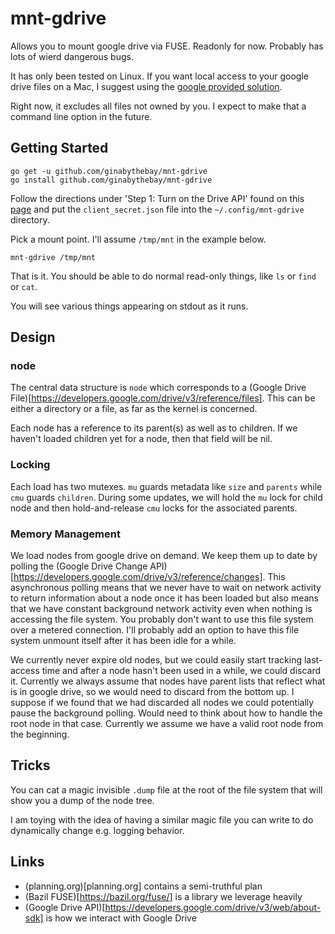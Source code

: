 # mnt-gdrive

Allows you to mount google drive via FUSE.  Readonly for now.  Probably has lots of wierd dangerous bugs.

It has only been tested on Linux.  If you want local access to your google drive files on a Mac,  I suggest using the [google provided solution](https://tools.google.com/dlpage/drive).

Right now, it excludes all files not owned by you.  I expect to make that a command line option in the future.

## Getting Started

```
go get -u github.com/ginabythebay/mnt-gdrive
go install github.com/ginabythebay/mnt-gdrive
```

Follow the directions under 'Step 1: Turn on the Drive API' found on this [page](https://developers.google.com/drive/v3/web/quickstart/go) and put the `client_secret.json` file into the `~/.config/mnt-gdrive` directory.

Pick a mount point.  I'll assume `/tmp/mnt` in the example below.

```
mnt-gdrive /tmp/mnt
```

That is it.  You should be able to do normal read-only things, like `ls` or `find` or `cat`.

You will see various things appearing on stdout as it runs.

## Design

### node

The central data structure is `node` which corresponds to a (Google
Drive File)[https://developers.google.com/drive/v3/reference/files].
This can be either a directory or a file, as far as the kernel is
concerned.

Each node has a reference to its parent(s) as well as to children.  If
we haven't loaded children yet for a node, then that field will be
nil.

### Locking

Each load has two mutexes.  `mu` guards metadata like `size` and
`parents` while `cmu` guards `children`.  During some updates, we will
hold the `mu` lock for child node and then hold-and-release `cmu`
locks for the associated parents.

### Memory Management

We load nodes from google drive on demand.  We keep them up to date by
polling the (Google Drive Change
API)[https://developers.google.com/drive/v3/reference/changes].  This
asynchronous polling means that we never have to wait on network
activity to return information about a node once it has been loaded
but also means that we have constant background network activity even
when nothing is accessing the file system.  You probably don't want to
use this file system over a metered connection.  I'll probably add an
option to have this file system unmount itself after it has been idle
for a while.

We currently never expire old nodes, but we could easily start
tracking last-access time and after a node hasn't been used in a
while, we could discard it.  Currently we always assume that nodes
have parent lists that reflect what is in google drive, so we would
need to discard from the bottom up.  I suppose if we found that we had
discarded all nodes we could potentially pause the background polling.
Would need to think about how to handle the root node in that case.
Currently we assume we have a valid root node from the beginning.

## Tricks

You can cat a magic invisible `.dump` file at the root of the file
system that will show you a dump of the node tree.

I am toying with the idea of having a similar magic file you can write
to do dynamically change e.g. logging behavior.

## Links

  * (planning.org)[planning.org] contains a semi-truthful plan
  * (Bazil FUSE)[https://bazil.org/fuse/] is a library we leverage
    heavily
  * (Google Drive
    API)[https://developers.google.com/drive/v3/web/about-sdk] is how
    we interact with Google Drive
